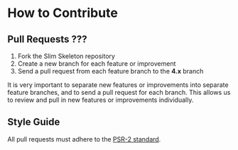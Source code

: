 # How to Contribute

## Pull Requests ???

1. Fork the Slim Skeleton repository
2. Create a new branch for each feature or improvement
3. Send a pull request from each feature branch to the **4.x** branch

It is very important to separate new features or improvements into separate feature branches, and to send a
pull request for each branch. This allows us to review and pull in new features or improvements individually.

## Style Guide

All pull requests must adhere to the [PSR-2 standard](https://github.com/php-fig/fig-standards/blob/master/accepted/PSR-2-coding-style-guide.md).
